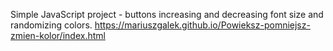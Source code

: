 Simple JavaScript project - buttons increasing and decreasing font size and randomizing colors.
https://mariuszgalek.github.io/Powieksz-pomniejsz-zmien-kolor/index.html
